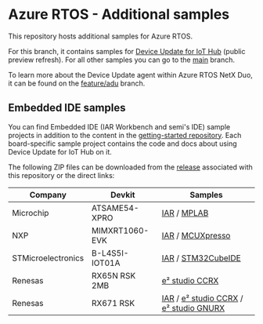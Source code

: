 # Azure RTOS - Additional samples

This repository hosts additional samples for Azure RTOS.

For this branch, it contains samples for [Device Update for IoT Hub](https://docs.microsoft.com/azure/iot-hub-device-update/understand-device-update) (public preview refresh). For all other samples you can go to the [main](https://github.com/azure-rtos/samples) branch.

To learn more about the Device Update agent within Azure RTOS NetX Duo, it can be found on the [feature/adu](https://aka.ms/azrtos-device-update-preview) branch.

## Embedded IDE samples

You can find Embedded IDE (IAR Workbench and semi's IDE) sample projects in addition to the content in the [getting-started repository](https://github.com/azure-rtos/getting-started). Each board-specific sample project contains the code and docs about using Device Update for IoT Hub on it.

The following ZIP files can be downloaded from the [release](https://github.com/azure-rtos/samples/releases) associated with this repository or the direct links:

|Company|Devkit|Samples|
|-|-|-|
| Microchip | ATSAME54-XPRO | [IAR](https://github.com/azure-rtos/samples/releases/download/rel_6.1_adu_beta_refresh/Azure_RTOS_6.1_ADU_ATSAME54-XPRO_IAR_Sample_2022_04_10.zip) / [MPLAB](https://github.com/azure-rtos/samples/releases/download/rel_6.1_adu_beta_refresh/Azure_RTOS_6.1_ADU_ATSAME54-XPRO_MPLab_Sample_2022_04_10.zip)|
| NXP | MIMXRT1060-EVK| [IAR](https://github.com/azure-rtos/samples/releases/download/rel_6.1_adu_beta_refresh/Azure_RTOS_6.1_ADU_MIMXRT1060_IAR_Sample_2022_04_10.zip) / [MCUXpresso](https://github.com/azure-rtos/samples/releases/download/rel_6.1_adu_beta_refresh/Azure_RTOS_6.1_ADU_MIMXRT1060_MCUXpresso_Sample_2022_04_10.zip) |
| STMicroelectronics | B-L4S5I-IOT01A | [IAR](https://github.com/azure-rtos/samples/releases/download/rel_6.1_adu_beta_refresh/Azure_RTOS_6.1_ADU_STM32L4+-DISCO_IAR_Sample_2022_04_10.zip) / [STM32CubeIDE](https://github.com/azure-rtos/samples/releases/download/rel_6.1_adu_beta_refresh/Azure_RTOS_6.1_ADU_STM32L4+-DISCO_STM32CubeIDE_Sample_2022_04_10.zip) |
| Renesas | RX65N RSK 2MB | [e² studio CCRX](https://github.com/azure-rtos/samples/releases/download/rel_6.1_adu_beta_refresh/Azure_RTOS_6.1_ADU_Renesas_RX65N_RSK_2MB_e2studio_CCRX_Sample_2022_04_10.zip) |
| Renesas | RX671 RSK | [IAR](https://github.com/azure-rtos/samples/releases/download/rel_6.1_adu_beta/Azure_RTOS_6.1_ADU_Renesas_RX671_RSK_IAR_Samples_2022_03_17.zip) / [e² studio CCRX](https://github.com/azure-rtos/samples/releases/download/rel_6.1_adu_beta/Azure_RTOS_6.1_ADU_Renesas_RX671_RSK_e2studio_ccrx_Samples_2022_03_17.zip) / [e² studio GNURX](https://github.com/azure-rtos/samples/releases/download/rel_6.1_adu_beta/Azure_RTOS_6.1_ADU_Renesas_RX671_RSK_e2studio_gnurx_Sample_2022_03_17.zip)| 
